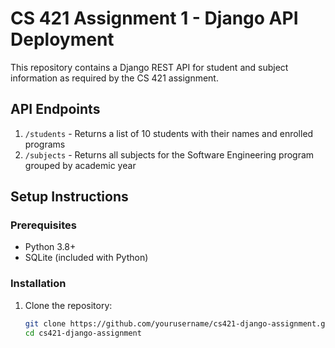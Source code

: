 # CS 421 Assignment 1 - Django API Deployment

This repository contains a Django REST API for student and subject information as required by the CS 421 assignment.

## API Endpoints

1. `/students` - Returns a list of 10 students with their names and enrolled programs
2. `/subjects` - Returns all subjects for the Software Engineering program grouped by academic year

## Setup Instructions

### Prerequisites
- Python 3.8+
- SQLite (included with Python)

### Installation
1. Clone the repository:
   ```bash
   git clone https://github.com/yourusername/cs421-django-assignment.git
   cd cs421-django-assignment
